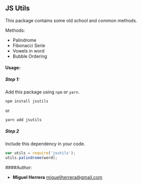 ## JS Utils

This package contains some old school and common methods.

Methods:
 * Palindrome
 * Fibonacci Serie
 * Vowels in word
 * Bubble Ordering

#### Usage:

##### Step 1:
Add this package using `npm` or `yarn`.

```
npm install jsutils
```
or
```
yarn add jsutils
```

##### Step 2
Include this dependency in your code.

```javascript
var utils = require('jsutils');
utils.palindrome(word);
```

####Author:
 * **Miguel Herrera** <migueljherrera@gmail.com>